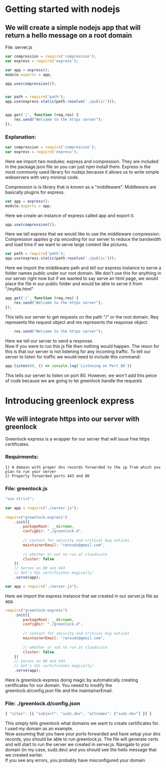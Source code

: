 # Getting started with nodejs

## We will create a simple nodejs app that will return a hello message on a root domain
File: server.js

```javascript
var compression = require('compression');
var express = require('express');

var app = express();
module.exports = app;

app.use(compression());


var path = require('path');
app.use(express.static(path.resolve('./public')));


app.get('/', function (req,res) {
	res.send("Welcome to the https server");
});
```
### Explanation: 

```javascript
var compression = require('compression');
var express = require('express');
```
 Here we import two modules: express and compression. They are included in the package.json file so you can just npm install them. Express is the most commonly used library for nodejs because it allows us to write simple webservers with very minimal code.

  Compression is is library that is known as a "middleware". Middleware are basically plugins for express. 

```javascript
var app = express();
module.exports = app;
```
Here we create an instance of express called app and export it.

```javascript
app.use(compression());
```

 Here we tell express that we would like to use the middleware compression. Compression applies g-zip encoding for our server to reduce the bandwidth and load time if we want to serve large content like pictures. 


```javascript
var path = require('path');
app.use(express.static(path.resolve('./public')));
```
Here we import the middleware path and tell our express instance to serve a folder names public under our root domain. We don't use this for anything in our server right now but if we wanted to say serve an html page, we would place the file in our public folder and would be able to serve it from "/myfile.html"

```javascript
app.get('/', function (req,res) {
	res.send("Welcome to the https server");
});
```
This tells our server to get requests on the path "/" or the root domain. Req represents the request object and res represents the response object. 

```javascript
	res.send("Welcome to the https server");
```
 Here we tell our server to send a response. <br>
 Now if you were to run this js file then nothing would happen. The reson for this is that our server is not listening for any incoming traffic. To tell our server to listen for traffic we would need to include this command: 
```javascript
app.listen(80, () => console.log(`Listening on Port 80`))
```
 This tells our server to listen on port 80. However, we won't add this peice of code because we are going to let greenlock handle the requests

# Introducing greenlock express 

## We will integrate https into our server with greenlock

 Greenlock-express is a wrapper for our server that will issue free https certificates.

### Requirments: 
    1) A domain with proper dns records forwarded to the ip from which you plan to run your server
    2) Properly forwarded ports 443 and 80

### File: greenlock.js

```javascript
"use strict";
 
var app = require("./server.js");
 
require("greenlock-express")
    .init({
        packageRoot: __dirname,
        configDir: "./greenlock.d",
 
        // contact for security and critical bug notices
        maintainerEmail: "ransudz@gmail.com",
 
        // whether or not to run at cloudscale
        cluster: false
    })
    // Serves on 80 and 443
    // Get's SSL certificates magically!
    .serve(app);
```

```javascript
var app = require("./server.js");
```
Here we import the express instance that we created in our server.js file as app.  

```javascript
require("greenlock-express")
    .init({
        packageRoot: __dirname,
        configDir: "./greenlock.d",
 
        // contact for security and critical bug notices
        maintainerEmail: "ransudz@gmail.com",
 
        // whether or not to run at cloudscale
        cluster: false
    })
    // Serves on 80 and 443
    // Get's SSL certificates magically!
    .serve(app);
```

Here is greenlock-express doing magic by automatically creating certificates for our domain. You neeed to modify the greenlock.d/config.json file and the maintainerEmail. 

### File: ./greenlock.d/config.json
```javascript
{ "sites": [{ "subject": "sudz.dev", "altnames": ["sudz.dev"] }] }
```

 This simply tells greenlock what domains we want to create certificates for. I used my domain as an example. 
<br>
 Now assuming that you have your ports forwarded and have setup your dns records, you should be able to run greenlock.js. The file will generate certs and will start to run the server we created in server.js. Navigate to your domain (in my case, sudz.dev) and you should see the hello message that we created earlier. 
<br>
 If you see any errors, you probably have misconfigured your domain
